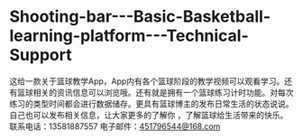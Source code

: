 # Shooting-bar---Basic-Basketball-learning-platform---Technical-Support
这给一款关于篮球教学App，App内有各个篮球阶段的教学视频可以观看学习。还有篮球相关的资讯信息可以浏览哦。还有就是拥有一个篮球练习计时功能。对每次练习的类型时间都会进行数据储存。更具有篮球博主的发布日常生活的状态说说。自己也可以发布相关信息，让大家更多的了解你 ，了解篮球给生活带来的快乐。
联系电话：13581887557 电子邮件：451796544@168.com
